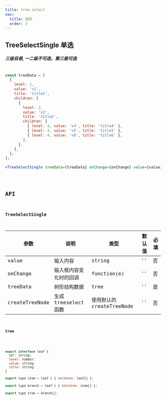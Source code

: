 ```yaml
---
title: tree-select
nav:
  title: 组件
  order: 3
---
```


## TreeSelectSingle 单选

##### 三级目录, 一二级不可选，第三极可选

```jsx | pure

const treeData = [
  {
    level: 1,
    value: 'v1',
    title: 'title1',
    children: [
      {
        level: 2,
        value: 'v2',
        title: 'title2',
        children: [
          { level: 4, value: 'v4', title: 'title4' },
          { level: 4, value: 'v5', title: 'title5' },
          { level: 4, value: 'v6', title: 'title6' },
        ],
      },
    ],
  },
];

<TreeSelectSingle treeData={treeData} onChange={onChange} value={value} />
```
<code src="./demo/tree-select/tree-select-single-use.tsx" />

## API

### TreeSelectSingle  

| 参数           | 说明                   | 类型                      | 默认值 | 必填 |
| -------------- | ---------------------- | ------------------------- | ------ | ---- |
| value          | 输入内容               | string                    | ''     | 否   |
| onChange       | 输入框内容变化时的回调 | function(e)               | ''     | 否   |
| treeData       | 树形结构数据           | tree                      | ''     | 是   |
| createTreeNode | 生成treeselect函数     | 使用默认的 createTreeNode | ''     | 否   |

#### tree
```jsx | pure

export interface leaf {
  id?: string;
  level: number;
  value: string;
  title: string;
}

export type stem = leaf & { children: leaf[] };

export type branch = leaf & { children: stem[] };

export type tree = branch[];

```
